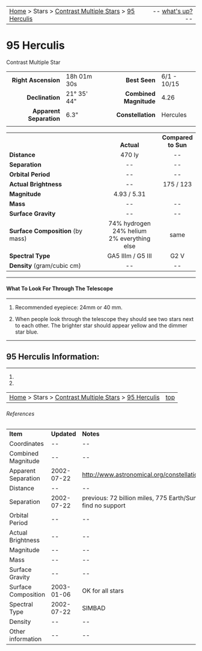 <script>
	var objectName ="95 Herculis"
	var objectDesc ="Contrast Multiple Star"
	var objectImage=""
</script>

|    |    |
|:---|---:|
|[Home](/notes/#object-notes) > Stars > [Contrast Multiple Stars](../!contrast-multiple-star-info) > [95 Herculis](#95-herculis)| -- <a href="" onclick="window.open('/img/whats-up.html?name='+objectName+'&desc='+objectDesc+'&image='+objectImage, 'Whats-Up', 'fullscreen=1,toolbar=0,location=0,menubar=0,scrollbars=0,status=0,titlebar=0'); return false;">what's up?</a> -- |

# 95 Herculis
Contrast Multiple Star

|   |   |   |   |
|--:|:--|--:|:--|
|**Right Ascension**|18h 01m 30s|**Best Seen**|6/1 - 10/15|
|**Declination**|21&deg; 35' 44"|**Combined Magnitude**|4.26|
|**Apparent Separation**| 6.3" |**Constellation**|Hercules|
|   |   |   |   |


|   |   |   |
|---|:---:|:---:|
|   | <br/>**Actual**| **Compared<br/>to Sun** |
|**Distance** | 470 ly | -- |
|**Separation** | -- | -- |
|**Orbital Period** | -- | -- |
|**Actual Brightness**	 | --	 | 175 / 123 |
|**Magnitude** | 4.93 / 5.31 |   |
|**Mass**	             | -- | -- |
|**Surface Gravity**	 | -- | -- |
|**Surface Composition** (by mass) |74% hydrogen<br/>24% helium<br/>2% everything else| same |
|**Spectral Type**       | GA5 IIIm / G5 III | G2 V | 
|**Density** (gram/cubic cm) | -- | -- | 

---
#### What To Look For Through The Telescope
---

1.  Recommended eyepiece: 24mm or 40 mm.

1.  When people look through the telescope they should see two stars next to each other.  The brighter star should appear yellow and the dimmer star blue.

---
## 95 Herculis Information:
---

1.  
 
1.  

|    |    |
|:---|---:|
|[Home](/notes/#object-notes) > Stars > [Contrast Multiple Stars](../!contrast-multiple-star-info) > [95 Herculis](#95-herculis)| [top](#95-herculis) |

###### References

|   |   |   |
|---|---|---|
|**Item**|**Updated**|**Notes**| 
|Coordinates| -- | -- |
|Combined Magnitude| -- | -- |
|Apparent Separation|2002-07-22|<http://www.astronomical.org/constellations/her.html>|
|Distance| -- | -- |
|Separation|2002-07-22|previous: 72 billion miles, 775 Earth/Sun – BUT can find no support|
|Orbital Period| --	| -- |
|Actual Brightness| --	| -- |
|Magnitude| -- | -- |
|Mass| -- | -- |
|Surface Gravity| -- | -- |
|Surface Composition|2003-01-06|OK for all stars|
|Spectral Type|2002-07-22|SIMBAD|
|Density| -- | -- |
|Other information| -- | -- |
